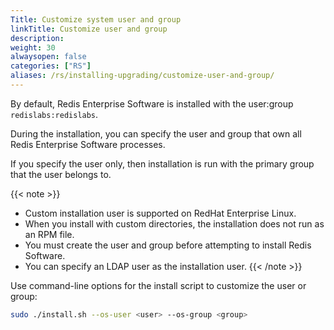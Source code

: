 ```yaml
---
Title: Customize system user and group
linkTitle: Customize user and group
description:
weight: 30
alwaysopen: false
categories: ["RS"]
aliases: /rs/installing-upgrading/customize-user-and-group/
---
```


By default, Redis Enterprise Software is installed with the user:group `redislabs:redislabs`.

During the installation, you can specify the user and group that own all Redis Enterprise Software processes.

If you specify the user only, then installation is run with the primary group that the user belongs to.

{{< note >}}
- Custom installation user is supported on RedHat Enterprise Linux.
- When you install with custom directories, the installation does not run as an RPM file.
- You must create the user and group before attempting to install Redis Software.
- You can specify an LDAP user as the installation user.
{{< /note >}}

Use command-line options for the install script to customize the user or group:

```sh
sudo ./install.sh --os-user <user> --os-group <group>
```

